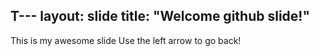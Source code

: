 T---
layout: slide
title: "Welcome github slide!"
---
This is my awesome slide
Use the left arrow to go back!
